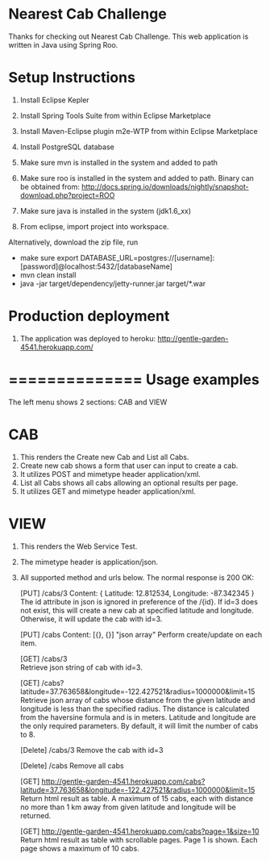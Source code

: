 Nearest Cab Challenge
=====================

Thanks for checking out Nearest Cab Challenge. This web application is written in Java using Spring Roo.


Setup Instructions
==================
1. Install Eclipse Kepler 
2. Install Spring Tools Suite from within Eclipse Marketplace
3. Install Maven-Eclipse plugin m2e-WTP from within Eclipse Marketplace
4. Install PostgreSQL database
4. Make sure mvn is installed in the system and added to path
5. Make sure roo is installed in the system and added to path. Binary can be obtained from:
   http://docs.spring.io/downloads/nightly/snapshot-download.php?project=ROO

6. Make sure java is installed in the system (jdk1.6_xx)
7. From eclipse, import project into workspace.


Alternatively, download the zip file, run

+ make sure export DATABASE_URL=postgres://[username]:[password]@localhost:5432/[databaseName]
+ mvn clean install
+ java -jar target/dependency/jetty-runner.jar target/*.war


Production deployment
=====================
1. The application was deployed to heroku:
   http://gentle-garden-4541.herokuapp.com/

==============
Usage examples
==============
The left menu shows 2 sections: CAB and VIEW

CAB
===
1. This renders the Create new Cab and List all Cabs. 
2. Create new cab shows a form that user can input to create a cab. 
3. It utilizes POST and mimetype header application/xml.
4. List all Cabs shows all cabs allowing an optional results per page.
5. It utilizes GET and mimetype header application/xml.

VIEW
====
1. This renders the Web Service Test.
2. The mimetype header is application/json.
3. All supported method and urls below. The normal response is 200 OK:

   [PUT]
   /cabs/3  Content: { Latitude: 12.812534, Longitude: -87.342345 }
   The id attribute in json is ignored in preference of the /{id}.
   If id=3 does not exist, this will create a new cab at specified latitude and longitude.
   Otherwise, it will update the cab with id=3.  

   [PUT]
   /cabs    Content: [{}, {}]  "json array"
   Perform create/update on each item. 
   
   [GET]
   /cabs/3  
   Retrieve json string of cab with id=3. 

   [GET]
   /cabs?latitude=37.763658&longitude=-122.427521&radius=1000000&limit=15  
   Retrieve json array of cabs whose distance from the given latitude and longitude is less than the specified radius.
   The distance is calculated from the haversine formula and is in meters.
   Latitude and longitude are the only required parameters. By default, it will limit the number of cabs to 8.
   
   [Delete]
   /cabs/3
   Remove the cab with id=3
   
   [Delete]
   /cabs
   Remove all cabs
   
   [GET]
   http://gentle-garden-4541.herokuapp.com/cabs?latitude=37.763658&longitude=-122.427521&radius=1000000&limit=15
   Return html result as table.
   A maximum of 15 cabs, each with distance no more than 1 km away from given latitude and longitude will be returned.
   
   [GET]
   http://gentle-garden-4541.herokuapp.com/cabs?page=1&size=10
   Return html result as table with scrollable pages. Page 1 is shown. Each page shows a maximum of 10 cabs.
   
   



